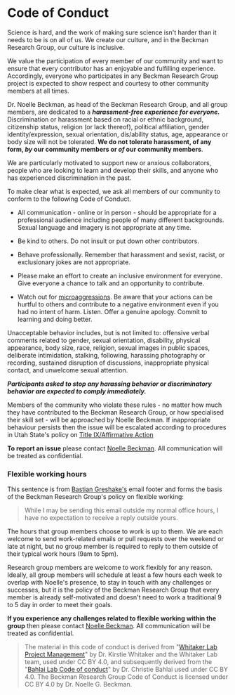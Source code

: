 # Code of Conduct

Science is hard, and the work of making sure science isn't harder than it needs to be is on all of us. We create our culture, and in the Beckman Research Group, our culture is inclusive.

We value the participation of every member of our community and want to ensure that every contributor has an enjoyable and fulfilling experience. Accordingly, everyone who participates in any Beckman Research Group project is expected to show respect and courtesy to other community members at all times.

Dr. Noelle Beckman, as head of the Beckman Research Group, and all group members, are dedicated to a ***harassment-free experience for everyone.*** Discrimination or harassment based on racial or ethnic background, citizenship status, religion (or lack thereof), political affiliation, gender identity/expression, sexual orientation, dis/ability status, age, appearance or body size will not be tolerated. **We do not tolerate harassment, of any form, *by* our community members or *of* our community members**.

We are particularly motivated to support new or anxious collaborators, people who are looking to learn and develop their skills, and anyone who has experienced discrimination in the past. 

To make clear what is expected, we ask all members of our community to conform to the following Code of Conduct.

* All communication - online or in person - should be appropriate for a professional audience including people of many different backgrounds. Sexual language and imagery is not appropriate at any time.

* Be kind to others. Do not insult or put down other contributors.

* Behave professionally. Remember that harassment and sexist, racist, or exclusionary jokes are not appropriate.

* Please make an effort to create an inclusive environment for everyone. Give everyone a chance to talk and an opportunity to contribute.

* Watch out for [microaggressions](https://en.wikipedia.org/wiki/Microaggression). Be aware that your actions can be hurtful to others and contribute to a negative environment even if you had no intent of harm. Listen. Offer a genuine apology. Commit to learning and doing better.

Unacceptable behavior includes, but is not limited to: offensive verbal comments related to gender, sexual orientation, disability, physical appearance, body size, race, religion, sexual images in public spaces, deliberate intimidation, stalking, following, harassing photography or recording, sustained disruption of discussions, inappropriate physical contact, and unwelcome sexual attention.

***Participants asked to stop any harassing behavior or discriminatory behavior are expected to comply immediately.***

Members of the community who violate these rules - no matter how much they have contributed to the Beckman Research Group, or how specialised their skill set - will be approached by Noelle Beckman. If inappropriate behaviour persists then the issue will be escalated according to procedures in Utah State's policy on [Title IX/Affirmative Action](http://aaeo.usu.edu/)

**To report an issue** please contact [Noelle Beckman](https://github.com/seedscape). All communication will be treated as confidential.

### Flexible working hours

This sentence is from [Bastian Greshake's](https://github.com/gedankenstuecke) email footer and forms the basis of the Beckman Research Group's policy on flexible working:

> While I may be sending this email outside my normal office hours, I have no expectation to receive a reply outside yours.

The hours that group members choose to work is up to them. We are each welcome to send work-related emails or pull requests over the weekend or late at night, but no group member is required to reply to them outside of their typical work hours (9am to 5pm).

Research group members are welcome to work flexibly for any reason. Ideally, all group members will schedule at least a few hours each week to overlap with Noelle's presence, to stay in touch with any challenges or successes, but it is the policy of the Beckman Research Group that every member is already self-motivated and doesn't need to work a traditional 9 to 5 day in order to meet their goals.

**If you experience any challenges related to flexible working within the group** then please contact [Noelle Beckman](https://github.com/seedscape). All communication will be treated as confidential.

> The material in this code of conduct is derived from "[Whitaker Lab Project Management](https://github.com/WhitakerLab/WhitakerLabProjectManagement)" by Dr. Kirstie Whitaker and the Whitaker Lab team, used under CC BY 4.0, and subsequently derived from the "[Bahlai Lab Code of conduct](https://github.com/BahlaiLab/Policies/blob/master/Code_of_conduct.md)" by Dr. Christie Bahlai used under CC BY 4.0. The Beckman Research Group Code of Conduct is licensed under CC BY 4.0 by Dr. Noelle G. Beckman.
